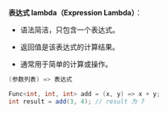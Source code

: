 **表达式 lambda（Expression Lambda）**：

- 语法简洁，只包含一个表达式。

- 返回值是该表达式的计算结果。

- 通常用于简单的计算或操作。

```c#
(参数列表) => 表达式

Func<int, int, int> add = (x, y) => x + y;
int result = add(3, 4); // result 为 7

```
